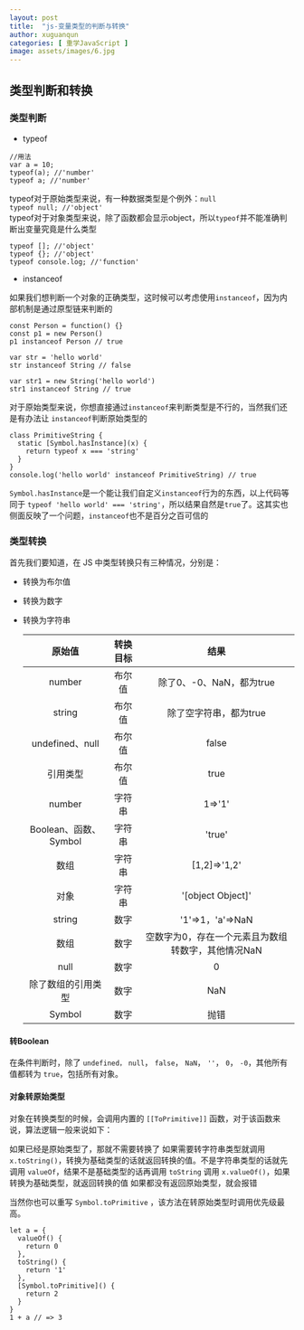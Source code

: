 ```yaml
---
layout: post
title:  "js-变量类型的判断与转换"
author: xuguanqun
categories: [ 重学JavaScript ]
image: assets/images/6.jpg
---
```

## 类型判断和转换
### 类型判断
+ typeof
```
//用法
var a = 10;
typeof(a); //'number'
typeof a; //'number'
```
typeof对于原始类型来说，有一种数据类型是个例外：`null`  
`typeof null; //'object'`  
typeof对于对象类型来说，除了函数都会显示object，所以`typeof`并不能准确判断出变量究竟是什么类型
```
typeof []; //'object'
typeof {}; //'object'
typeof console.log; //'function'
```
+ instanceof  

如果我们想判断一个对象的正确类型，这时候可以考虑使用`instanceof`，因为内部机制是通过原型链来判断的  
```
const Person = function() {}
const p1 = new Person()
p1 instanceof Person // true

var str = 'hello world'
str instanceof String // false

var str1 = new String('hello world')
str1 instanceof String // true
```
对于原始类型来说，你想直接通过`instanceof`来判断类型是不行的，当然我们还是有办法让 `instanceof`判断原始类型的
```
class PrimitiveString {
  static [Symbol.hasInstance](x) {
    return typeof x === 'string'
  }
}
console.log('hello world' instanceof PrimitiveString) // true
```
`Symbol.hasInstance`是一个能让我们自定义`instanceof`行为的东西，以上代码等同于 `typeof 'hello world' === 'string'`，所以结果自然是`true`了。这其实也侧面反映了一个问题，`instanceof`也不是百分之百可信的
### 类型转换
首先我们要知道，在 JS 中类型转换只有三种情况，分别是：

+ 转换为布尔值
+ 转换为数字
+ 转换为字符串  


    | 原始值 | 转换目标 | 结果 |
    |:--------:|:------:|:----:|
    |number|布尔值|除了0、-0、NaN，都为true|
    |string|布尔值|除了空字符串，都为true|
    |undefined、null|布尔值|false|
    |引用类型|布尔值|true|
    |number|字符串|1=>'1'|
    |Boolean、函数、Symbol|字符串|'true'|
    |数组|字符串|[1,2]=>'1,2'|
    |对象|字符串|'[object Object]'|
    |string|数字|'1'=>1，'a'=>NaN|
    |数组|数字|空数字为0，存在一个元素且为数组转数字，其他情况NaN|
    |null|数字|0|
    |除了数组的引用类型|数字|NaN|
    |Symbol|数字|抛错|

#### 转Boolean
在条件判断时，除了 `undefined，` `null`， `false`， `NaN`， `''`， `0`， `-0`，其他所有值都转为 `true`，包括所有对象。
#### 对象转原始类型
对象在转换类型的时候，会调用内置的 `[[ToPrimitive]]` 函数，对于该函数来说，算法逻辑一般来说如下：

如果已经是原始类型了，那就不需要转换了
如果需要转字符串类型就调用 `x.toString()`，转换为基础类型的话就返回转换的值。不是字符串类型的话就先调用 `valueOf`，结果不是基础类型的话再调用 `toString`
调用 `x.valueOf()`，如果转换为基础类型，就返回转换的值
如果都没有返回原始类型，就会报错

当然你也可以重写 `Symbol.toPrimitive` ，该方法在转原始类型时调用优先级最高。
```
let a = {
  valueOf() {
    return 0
  },
  toString() {
    return '1'
  },
  [Symbol.toPrimitive]() {
    return 2
  }
}
1 + a // => 3
```
